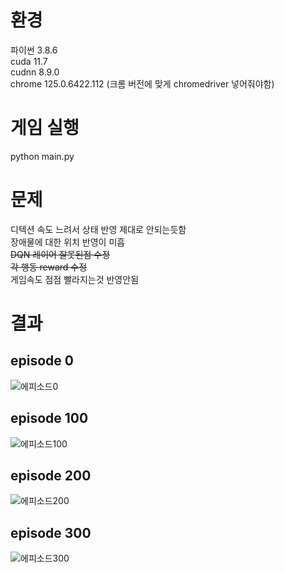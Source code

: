 # 환경
  
파이썬 3.8.6   
cuda 11.7   
cudnn 8.9.0    
chrome 125.0.6422.112 (크롬 버전에 맞게 chromedriver 넣어줘야함)  


# 게임 실행

python main.py  

# 문제

디텍션 속도 느려서 상태 반영 제대로 안되는듯함  
장애물에 대한 위치 반영이 미흡   
~~DQN 레이어 잘못된점 수정~~    
~~각 행동 reward 수정~~  
게임속도 점점 빨라지는것 반영안됨  

# 결과

## episode 0  
![에피소드0](https://github.com/sinhyunsung/Chrome_Dino_YOLOv8_DQN/assets/37778339/d18033ed-7c4e-4ffd-b4a1-baf85f7e4f64)

## episode 100  
![에피소드100](https://github.com/sinhyunsung/Chrome_Dino_YOLOv8_DQN/assets/37778339/c75a2dcd-9f90-443e-82aa-a923e6670c0d)

## episode 200  
![에피소드200](https://github.com/sinhyunsung/Chrome_Dino_YOLOv8_DQN/assets/37778339/3160ed54-01b7-4b35-89e3-7ed41189157f)

## episode 300  
![에피소드300](https://github.com/sinhyunsung/Chrome_Dino_YOLOv8_DQN/assets/37778339/f4b9ce98-2cfa-47c4-9935-6df102c8fc85)
